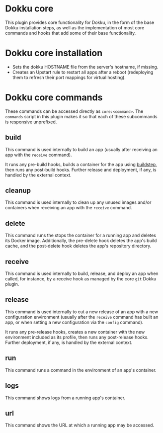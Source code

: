 # Dokku core

This plugin provides core functionality for Dokku, in the form of the base
Dokku installation steps, as well as the implementation of most core commands
and hooks that add some of their base functionality.

# Dokku core installation

- Sets the dokku HOSTNAME file from the server's hostname, if missing.
- Creates an Upstart rule to restart all apps after a reboot (redeploying them
  to refresh their port mappings for virtual hosting).

# Dokku core commands

These commands can be accessed directly as `core:<command>`. The `commands`
script in this plugin makes it so that each of these subcommands is responsive
unprefixed.

## build

This command is used internally to build an app (usually after receiving an
app with the `receive` command).

It runs any pre-build hooks, builds a container for the app using
[buildstep][], then runs any post-build hooks. Further release and deployment,
if any, is handled by the external context.

[buildstep]: https://github.com/progrium/buildstep

## cleanup

This command is used internally to clean up any unused images and/or containers
when receiving an app with the `receive` command.

## delete

This command runs the stops the container for a running app and deletes its
Docker image. Additionally, the pre-delete hook deletes the app's build cache,
and the post-delete hook deletes the app's repository directory.

## receive

This command is used internally to build, release, and deploy an app when
called, for instance, by a receive hook as managed by the core `git` Dokku
plugin.

## release

This command is used internally to cut a new release of an app with a new
configuration environment (usually after the `receive` command has built an
app, or when setting a new configuration via the `config` command).

It runs any pre-release hooks, creates a new container with the new environment
included as its profile, then runs any post-release hooks. Further deployment,
if any, is handled by the external context.

## run

This command runs a command in the environment of an app's container.

## logs

This command shows logs from a running app's container.

## url

This command shows the URL at which a running app may be accessed.
